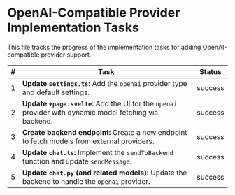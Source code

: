 # OpenAI-Compatible Provider Implementation Tasks

This file tracks the progress of the implementation tasks for adding OpenAI-compatible provider support.

| # | Task                                                                                             | Status  |
|---|--------------------------------------------------------------------------------------------------|---------|
| 1 | **Update `settings.ts`:** Add the `openai` provider type and default settings.                     | success |
| 2 | **Update `+page.svelte`:** Add the UI for the `openai` provider with dynamic model fetching via backend. | success |
| 3 | **Create backend endpoint:** Create a new endpoint to fetch models from external providers. | success |
| 4 | **Update `chat.ts`:** Implement the `sendToBackend` function and update `sendMessage`.             | success |
| 5 | **Update `chat.py` (and related models):** Update the backend to handle the `openai` provider.      | success |
